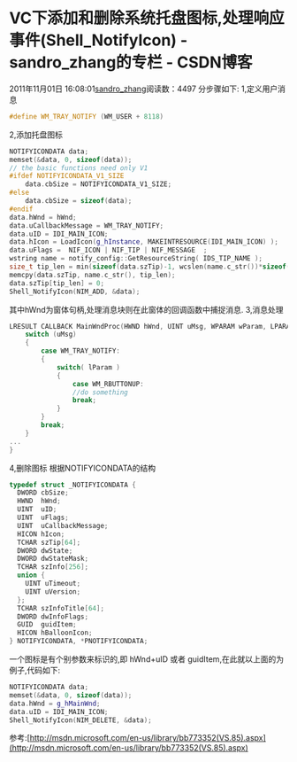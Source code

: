 # VC下添加和删除系统托盘图标,处理响应事件(Shell_NotifyIcon) - sandro_zhang的专栏 - CSDN博客
2011年11月01日 16:08:01[sandro_zhang](https://me.csdn.net/sandro_zhang)阅读数：4497
分步骤如下:
1,定义用户消息
```cpp
#define WM_TRAY_NOTIFY (WM_USER + 8118)
```
2,添加托盘图标
```cpp
NOTIFYICONDATA data;
memset(&data, 0, sizeof(data));
// the basic functions need only V1
#ifdef NOTIFYICONDATA_V1_SIZE
    data.cbSize = NOTIFYICONDATA_V1_SIZE;
#else
    data.cbSize = sizeof(data);
#endif
data.hWnd = hWnd;
data.uCallbackMessage = WM_TRAY_NOTIFY;
data.uID = IDI_MAIN_ICON;
data.hIcon = LoadIcon(g_hInstance, MAKEINTRESOURCE(IDI_MAIN_ICON) );
data.uFlags =  NIF_ICON | NIF_TIP | NIF_MESSAGE  ;
wstring name = notify_config::GetResourceString( IDS_TIP_NAME );
size_t tip_len = min(sizeof(data.szTip)-1, wcslen(name.c_str())*sizeof(wchar_t));
memcpy(data.szTip, name.c_str(), tip_len);
data.szTip[tip_len] = 0;
Shell_NotifyIcon(NIM_ADD, &data);
```
其中hWnd为窗体句柄,处理消息块则在此窗体的回调函数中捕捉消息.
3,消息处理
```cpp
LRESULT CALLBACK MainWndProc(HWND hWnd, UINT uMsg, WPARAM wParam, LPARAM lParam){
    switch (uMsg)
    {
        case WM_TRAY_NOTIFY:
        {
            switch( lParam )
            {
                case WM_RBUTTONUP:
                //do something
                break;
            }
        }
        break;
    }
...
}
```
4,删除图标
根据NOTIFYICONDATA的结构
```cpp
typedef struct _NOTIFYICONDATA {
  DWORD cbSize;
  HWND  hWnd;
  UINT  uID;
  UINT  uFlags;
  UINT  uCallbackMessage;
  HICON hIcon;
  TCHAR szTip[64];
  DWORD dwState;
  DWORD dwStateMask;
  TCHAR szInfo[256];
  union {
    UINT uTimeout;
    UINT uVersion;
  };
  TCHAR szInfoTitle[64];
  DWORD dwInfoFlags;
  GUID  guidItem;
  HICON hBalloonIcon;
} NOTIFYICONDATA, *PNOTIFYICONDATA;
```
一个图标是有个别参数来标识的,即 hWnd+uID 或者 guidItem,在此就以上面的为例子,代码如下:
```cpp
NOTIFYICONDATA data;
memset(&data, 0, sizeof(data));
data.hWnd = g_hMainWnd;
data.uID = IDI_MAIN_ICON;
Shell_NotifyIcon(NIM_DELETE, &data);
```
参考:[http://msdn.microsoft.com/en-us/library/bb773352(VS.85).aspx](http://msdn.microsoft.com/en-us/library/bb773352(VS.85).aspx)
